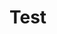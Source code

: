 # Test
<script type="text/javascript" src="https://panzi.github.io/Browser-Ponies/basecfg.js" id="browser-ponies-config"></script><script type="text/javascript" src="https://panzi.github.io/Browser-Ponies/browserponies.js" id="browser-ponies-script"></script><script type="text/javascript">/* <![CDATA[ */ (function (cfg) {BrowserPonies.setBaseUrl(cfg.baseurl);BrowserPonies.loadConfig(BrowserPoniesBaseConfig);BrowserPonies.loadConfig(cfg);})({"baseurl":"https://panzi.github.io/Browser-Ponies/","fadeDuration":500,"volume":1,"fps":25,"speed":3,"audioEnabled":false,"showFps":false,"showLoadProgress":true,"speakProbability":0.1,"spawn":{"applejack":1,"fluttershy":1,"pinkie pie":1,"rainbow dash":1,"rarity":1,"twilight sparkle":1},"autostart":true}); /* ]]> */</script>
